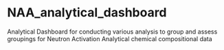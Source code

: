 # NAA_analytical_dashboard
Analytical Dashboard for conducting various analysis to group and assess groupings for Neutron Activation Analytical chemical compositional data
